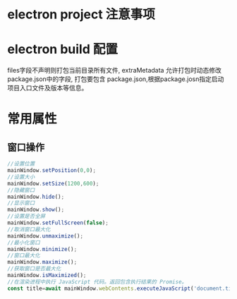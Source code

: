 # electron project 注意事项


# electron build 配置
files字段不声明则打包当前目录所有文件,
extraMetadata 允许打包时动态修改package.json中的字段,
打包要包含 package.json,根据package.josn指定启动项目入口文件及版本等信息。

# 常用属性

## 窗口操作

```js
//设置位置
mainWindow.setPosition(0,0); 
//设置大小
mainWindow.setSize(1200,600); 
//隐藏窗口
mainWindow.hide(); 
//显示窗口
mainWindow.show(); 
//设置是否全屏
mainWindow.setFullScreen(false); 
//取消窗口最大化
mainWindow.unmaximize(); 
//最小化窗口
mainWindow.minimize(); 
//窗口最大化
mainWindow.maximize(); 
//获取窗口是否最大化
mainWindow.isMaximized(); 
//在渲染进程中执行 JavaScript 代码。返回包含执行结果的 Promise。
const title=await mainWindow.webContents.executeJavaScript('document.title')
```


